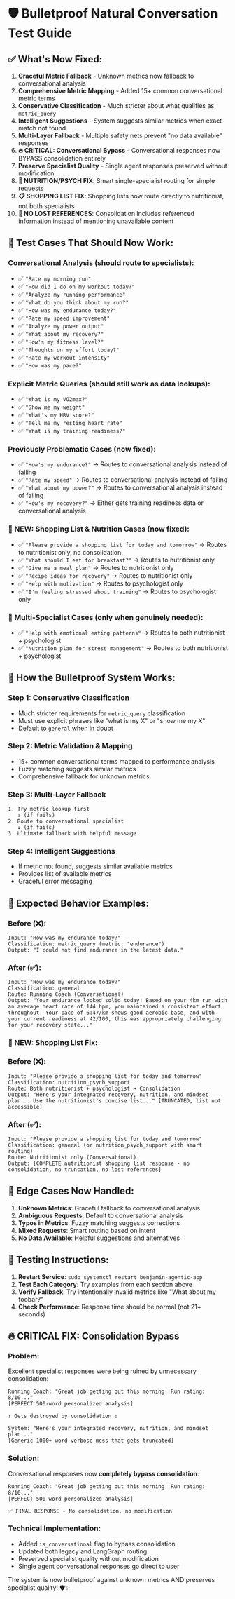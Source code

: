 # 🛡️ Bulletproof Natural Conversation Test Guide

## ✅ **What's Now Fixed:**

1. **Graceful Metric Fallback** - Unknown metrics now fallback to conversational analysis
2. **Comprehensive Metric Mapping** - Added 15+ common conversational metric terms  
3. **Conservative Classification** - Much stricter about what qualifies as `metric_query`
4. **Intelligent Suggestions** - System suggests similar metrics when exact match not found
5. **Multi-Layer Fallback** - Multiple safety nets prevent "no data available" responses
6. **🔥 CRITICAL: Conversational Bypass** - Conversational responses now BYPASS consolidation entirely
7. **Preserve Specialist Quality** - Single agent responses preserved without modification
8. **🚨 NUTRITION/PSYCH FIX**: Smart single-specialist routing for simple requests
9. **📋 SHOPPING LIST FIX**: Shopping lists now route directly to nutritionist, not both specialists
10. **🔗 NO LOST REFERENCES**: Consolidation includes referenced information instead of mentioning unavailable content

## 🧪 **Test Cases That Should Now Work:**

### **Conversational Analysis (should route to specialists):**
- ✅ `"Rate my morning run"`
- ✅ `"How did I do on my workout today?"`
- ✅ `"Analyze my running performance"`
- ✅ `"What do you think about my run?"`
- ✅ `"How was my endurance today?"`
- ✅ `"Rate my speed improvement"`
- ✅ `"Analyze my power output"`
- ✅ `"What about my recovery?"`
- ✅ `"How's my fitness level?"`
- ✅ `"Thoughts on my effort today?"`
- ✅ `"Rate my workout intensity"`
- ✅ `"How was my pace?"`

### **Explicit Metric Queries (should still work as data lookups):**
- ✅ `"What is my VO2max?"`
- ✅ `"Show me my weight"`
- ✅ `"What's my HRV score?"`
- ✅ `"Tell me my resting heart rate"`
- ✅ `"What is my training readiness?"`

### **Previously Problematic Cases (now fixed):**
- ✅ `"How's my endurance?"` → Routes to conversational analysis instead of failing
- ✅ `"Rate my speed"` → Routes to conversational analysis instead of failing
- ✅ `"What about my power?"` → Routes to conversational analysis instead of failing
- ✅ `"How's my recovery?"` → Either gets training readiness data or conversational analysis

### **🚨 NEW: Shopping List & Nutrition Cases (now fixed):**
- ✅ `"Please provide a shopping list for today and tomorrow"` → Routes to nutritionist only, no consolidation
- ✅ `"What should I eat for breakfast?"` → Routes to nutritionist only
- ✅ `"Give me a meal plan"` → Routes to nutritionist only
- ✅ `"Recipe ideas for recovery"` → Routes to nutritionist only
- ✅ `"Help with motivation"` → Routes to psychologist only
- ✅ `"I'm feeling stressed about training"` → Routes to psychologist only

### **🔗 Multi-Specialist Cases (only when genuinely needed):**
- ✅ `"Help with emotional eating patterns"` → Routes to both nutritionist + psychologist
- ✅ `"Nutrition plan for stress management"` → Routes to both nutritionist + psychologist

## 🔄 **How the Bulletproof System Works:**

### **Step 1: Conservative Classification**
- Much stricter requirements for `metric_query` classification
- Must use explicit phrases like "what is my X" or "show me my X"
- Default to `general` when in doubt

### **Step 2: Metric Validation & Mapping**
- 15+ common conversational terms mapped to performance analysis
- Fuzzy matching suggests similar metrics
- Comprehensive fallback for unknown metrics

### **Step 3: Multi-Layer Fallback**
```
1. Try metric lookup first
   ↓ (if fails)
2. Route to conversational specialist  
   ↓ (if fails)
3. Ultimate fallback with helpful message
```

### **Step 4: Intelligent Suggestions**
- If metric not found, suggests similar available metrics
- Provides list of available metrics
- Graceful error messaging

## 🚀 **Expected Behavior Examples:**

### **Before (❌):**
```
Input: "How was my endurance today?"
Classification: metric_query (metric: "endurance")
Output: "I could not find endurance in the latest data."
```

### **After (✅):**
```
Input: "How was my endurance today?"
Classification: general
Route: Running Coach (Conversational)
Output: "Your endurance looked solid today! Based on your 4km run with an average heart rate of 144 bpm, you maintained a consistent effort throughout. Your pace of 6:47/km shows good aerobic base, and with your current readiness at 42/100, this was appropriately challenging for your recovery state..."
```

### **🚨 NEW: Shopping List Fix:**

### **Before (❌):**
```
Input: "Please provide a shopping list for today and tomorrow"
Classification: nutrition_psych_support
Route: Both nutritionist + psychologist → Consolidation
Output: "Here's your integrated recovery, nutrition, and mindset plan... Use the nutritionist's concise list..." [TRUNCATED, list not accessible]
```

### **After (✅):**
```
Input: "Please provide a shopping list for today and tomorrow"
Classification: general (or nutrition_psych_support with smart routing)
Route: Nutritionist only (Conversational)
Output: [COMPLETE nutritionist shopping list response - no consolidation, no truncation, no lost references]
```

## 🎯 **Edge Cases Now Handled:**

1. **Unknown Metrics**: Graceful fallback to conversational analysis
2. **Ambiguous Requests**: Default to conversational analysis  
3. **Typos in Metrics**: Fuzzy matching suggests corrections
4. **Mixed Requests**: Smart routing based on intent
5. **No Data Available**: Helpful suggestions and alternatives

## 🔧 **Testing Instructions:**

1. **Restart Service**: `sudo systemctl restart benjamin-agentic-app`
2. **Test Each Category**: Try examples from each section above
3. **Verify Fallback**: Try intentionally invalid metrics like "What about my foobar?"
4. **Check Performance**: Response time should be normal (not 21+ seconds)

## 🔥 **CRITICAL FIX: Consolidation Bypass**

### **Problem:** 
Excellent specialist responses were being ruined by unnecessary consolidation:
```
Running Coach: "Great job getting out this morning. Run rating: 8/10..."
[PERFECT 500-word personalized analysis]

↓ Gets destroyed by consolidation ↓

System: "Here's your integrated recovery, nutrition, and mindset plan..."
[Generic 1000+ word verbose mess that gets truncated]
```

### **Solution:**
Conversational responses now **completely bypass consolidation**:
```
Running Coach: "Great job getting out this morning. Run rating: 8/10..."
[PERFECT 500-word personalized analysis]

✅ FINAL RESPONSE - No consolidation, no modification
```

### **Technical Implementation:**
- Added `is_conversational` flag to bypass consolidation
- Updated both legacy and LangGraph routing
- Preserved specialist quality without modification
- Single agent conversational responses go direct to user

The system is now bulletproof against unknown metrics AND preserves specialist quality! 🛡️✨
